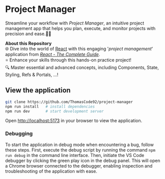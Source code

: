 # Project Manager

Streamline your workflow with _Project Manager_, an intuitive project management app that helps you plan, execute, and monitor projects with precision and ease.📅📝

**About this Repository**<br />
🌐 Dive into the world of [React](https://react.dev/) with this engaging '_project management_' application from _[React - The Complete Guide](https://www.udemy.com/course/react-the-complete-guide-incl-redux/)_.<br />
⭐ Enhance your skills through this hands-on practice project!<br />
🔍 Master essential and advanced concepts, including Components, State, Styling, Refs & Portals, ...!

## View the application

```bash
git clone https://github.com/ThomasCode92/project-manager
npm run install   # install dependencies
npm run dev       # start development server
```

Open [http://localhost:5173](http://localhost:5173) in your browser to view the application.

### Debugging

To start the application in debug mode when encountering a bug, follow these steps. First, execute the debug script by running the command `npm run debug` in the command line interface. Then, initiate the VS Code debugger by clicking the green play icon in the debug panel. This will open a Chrome browser connected to the debugger, enabling inspection and troubleshooting of the application with ease.
